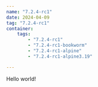```yaml
---
name: "7.2.4-rc1"
date: 2024-04-09
tag: "7.2.4-rc1"
container:
    tags:
        - "7.2.4-rc1"
        - "7.2.4-rc1-bookworm"
        - "7.2.4-rc1-alpine"
        - "7.2.4-rc1-alpine3.19"

---
```


Hello world!